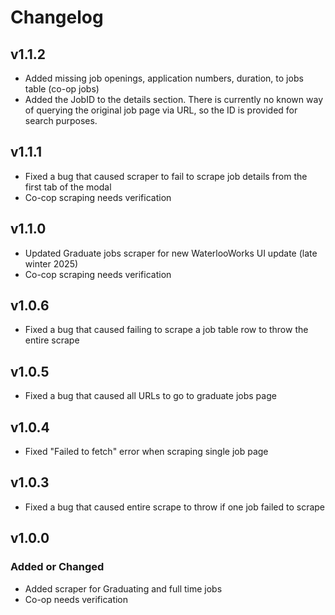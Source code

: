 # Changelog

## v1.1.2
- Added missing job openings, application numbers, duration, to jobs table (co-op jobs)
- Added the JobID to the details section. There is currently no known way of querying the original job page via URL, so the ID is provided for search purposes.

## v1.1.1
- Fixed a bug that caused scraper to fail to scrape job details from the first tab of the modal
- Co-cop scraping needs verification

## v1.1.0
- Updated Graduate jobs scraper for new WaterlooWorks UI update (late winter 2025)
- Co-cop scraping needs verification

## v1.0.6
- Fixed a bug that caused failing to scrape a job table row to throw the entire scrape

## v1.0.5
- Fixed a bug that caused all URLs to go to graduate jobs page

## v1.0.4
- Fixed "Failed to fetch" error when scraping single job page

## v1.0.3
- Fixed a bug that caused entire scrape to throw if one job failed to scrape

## v1.0.0

### Added or Changed
- Added scraper for Graduating and full time jobs
- Co-op needs verification
  